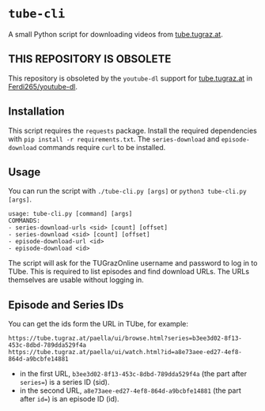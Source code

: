 # `tube-cli`

A small Python script for downloading videos from [tube.tugraz.at](https://tube.tugraz.at).

## THIS REPOSITORY IS OBSOLETE

This repository is obsoleted by the `youtube-dl` support for
[tube.tugraz.at](https://tube.tugraz.at) in
[Ferdi265/youtube-dl](https://github.com/Ferdi265/youtube-dl/tree/tubetugraz).

## Installation

This script requires the `requests` package. Install the required dependencies
with `pip install -r requirements.txt`. The `series-download` and
`episode-download` commands require `curl` to be installed.

## Usage

You can run the script with `./tube-cli.py [args]` or `python3 tube-cli.py
[args]`.

```
usage: tube-cli.py [command] [args]
COMMANDS:
- series-download-urls <sid> [count] [offset]
- series-download <sid> [count] [offset]
- episode-download-url <id>
- episode-download <id>
```

The script will ask for the TUGrazOnline username and password to log in to
TUbe. This is required to list episodes and find download URLs. The URLs
themselves are usable without logging in.

## Episode and Series IDs

You can get the ids form the URL in TUbe, for example:

```
https://tube.tugraz.at/paella/ui/browse.html?series=b3ee3d02-8f13-453c-8dbd-789dda529f4a
https://tube.tugraz.at/paella/ui/watch.html?id=a8e73aee-ed27-4ef8-864d-a9bcbfe14881
```

- in the first URL, `b3ee3d02-8f13-453c-8dbd-789dda529f4a` (the part after
`series=`) is a series ID (sid).
- in the second URL, `a8e73aee-ed27-4ef8-864d-a9bcbfe14881` (the part after
`id=`) is an episode ID (id).
